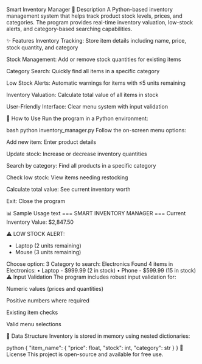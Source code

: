 
Smart Inventory Manager
📝 Description
A Python-based inventory management system that helps track product stock levels, prices, and categories. The program provides real-time inventory valuation, low-stock alerts, and category-based searching capabilities.

✨ Features
Inventory Tracking: Store item details including name, price, stock quantity, and category

Stock Management: Add or remove stock quantities for existing items

Category Search: Quickly find all items in a specific category

Low Stock Alerts: Automatic warnings for items with ≤5 units remaining

Inventory Valuation: Calculate total value of all items in stock

User-Friendly Interface: Clear menu system with input validation


🚀 How to Use
Run the program in a Python environment:

bash
python inventory_manager.py
Follow the on-screen menu options:

Add new item: Enter product details

Update stock: Increase or decrease inventory quantities

Search by category: Find all products in a specific category

Check low stock: View items needing restocking

Calculate total value: See current inventory worth

Exit: Close the program

📊 Sample Usage
text
=== SMART INVENTORY MANAGER ===
Current Inventory Value: $2,847.50

⚠️ LOW STOCK ALERT:
- Laptop (2 units remaining)
- Mouse (3 units remaining)

Choose option: 3
Category to search: Electronics
Found 4 items in Electronics:
• Laptop - $999.99 (2 in stock)
• Phone - $599.99 (15 in stock)
⚠️ Input Validation
The program includes robust input validation for:

Numeric values (prices and quantities)

Positive numbers where required

Existing item checks

Valid menu selections

📂 Data Structure
Inventory is stored in memory using nested dictionaries:

python
{
    "item_name": {
        "price": float,
        "stock": int,
        "category": str
    }
}
📜 License
This project is open-source and available for free use.
